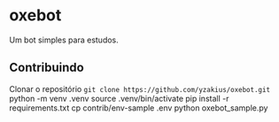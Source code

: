 # oxebot
Um bot simples para estudos.

## Contribuindo
Clonar o repositório `git clone https://github.com/yzakius/oxebot.git`
python -m venv .venv
source .venv/bin/activate
pip install -r requirements.txt
cp contrib/env-sample .env
python oxebot_sample.py
